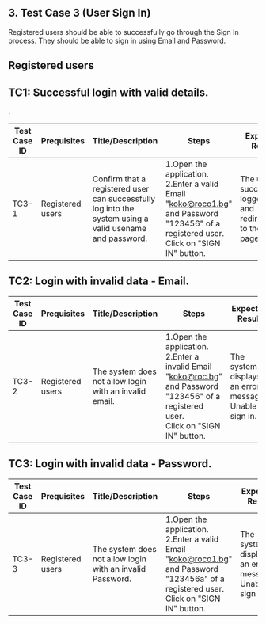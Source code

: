## 3. Test Case 3 (User Sign In)

Registered users should be able to successfully go through the Sign In process. They should be able to sign in using
Email and Password.

## Registered users

## TC1: Successful login with valid details.
.

| **Test Case ID** | **Prequisites** | **Title/Description** | **Steps** | **Expected Result** | **Pass/Fail** |
|------------------|-----------------|------------------------|-----------|----------------------|---------------|
| TC3-1            |Registered users| Confirm that a registered user can successfully log into the system using a valid usename and password. | 1.Open the application.<br>2.Enter a valid Email "koko@roco1.bg" and Password "123456" of a registered user.<br>Click on "SIGN IN" button. |The user is successfully logged in and redirected to the home page.|Pass         |

## TC2: Login with invalid data - Email.

| **Test Case ID** | **Prequisites** | **Title/Description** | **Steps** | **Expected Result** | **Pass/Fail** |
|------------------|-----------------|------------------------|-----------|----------------------|---------------|
| TC3-2            |Registered users| The system does not allow login with an invalid email. | 1.Open the application.<br>2.Enter a invalid Email "koko@roc.bg" and Password "123456" of a registered user.<br>Click on "SIGN IN" button. |The system displays an error message-Unable to sign in.|Pass         |

## TC3: Login with invalid data - Password.

| **Test Case ID** | **Prequisites** | **Title/Description** | **Steps** | **Expected Result** | **Pass/Fail** |
|------------------|-----------------|------------------------|-----------|----------------------|---------------|
| TC3-3            |Registered users| The system does not allow login with an invalid Password. | 1.Open the application.<br>2.Enter a valid Email "koko@roco1.bg" and Password "123456a" of a registered user.<br>Click on "SIGN IN" button. |The system displays an error message-Unable to sign in.|Pass         |
